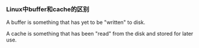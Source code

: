 ### Linux中buffer和cache的区别

A buffer is something that has yet to be "written" to disk. 

A cache is something that has been "read" from the disk and stored for later use.


